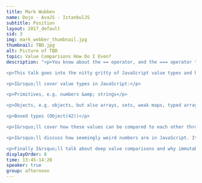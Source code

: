 ```yaml
---
title: Mark Wubben
name: Dojo - AvaJS - IstanbulJS
subtitle: Position
layout: 2017_default
sid: 3
img: mark_webber_thumbnail.jpg
thumbnail: TBD.jpg
alt: Picture of TBD
topic: Value Comparisons How Do I Even? 
description: "<p>You know about the == operator, and the === operator too. They&rsquo;re great for comparing strings and numbers. But have you heard about Object.is()? Did you know it can give results different from ===? What&rsquo;s negative zero? Why is 0.1 + 0.2 not equal to 0.3? How do you go about comparing maps and objects and buffers and arrays?</p>

<p>This talk goes into the nitty gritty of JavaScript value types and how to compare them.</p>

<p>I&rsquo;ll cover value types in JavaScript:</p>

<p>Primitives, e.g. numbers &amp; strings</p>

<p>Objects, e.g. objects, but also arrays, sets, weak maps, typed arrays, etc</p>

<p>Boxed types (Object(42))</p>

<p>I&rsquo;ll cover how these values can be compared to each other through ==, === and Object.is(). I&rsquo;ll discuss the (legacy) quirks around typeof.</p>

<p>I&rsquo;ll discuss how seemingly weird numbers are in JavaScript. It doesn&rsquo;t help that they&rsquo;re actually floats, resulting in 0.1 + 0.2 !== 0.3. I&rsquo;ll explain why Number.MAX_SAFE_INTEGER + 2 === Number.MAX_SAFE_INTEGER + 1. And why there is a negative zero, and why NaN !== NaN. There&rsquo;ll be a brief aside for the BigInt proposal and a quick reference of other proposals for fixing numbers.</p>

<p>Finally I&rsquo;ll talk about deep value comparisons and why immutability is so important for building modern frontends.</p>"
displayOrder: 8
time: 13:45-14:20
speaker: true
group: afternoon
---
```

